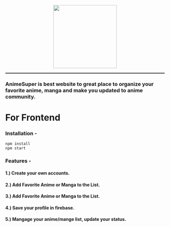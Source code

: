 <p align="center">
  <img width="200" src="https://user-images.githubusercontent.com/68547999/229295138-e41d56da-e1c5-47f5-9332-cc0a13bc9a10.svg">
</p>

<hr style="border:1px solid gray">

### AnimeSuper is best website to great place to organize your favorite anime, manga and make you updated to anime community. 

# For Frontend

### Installation - 

```
npm install  
npm start     
```
### Features -

#### 1.) Create your own accounts.

#### 2.) Add Favorite Anime or Manga to the List.

#### 3.) Add Favorite Anime or Manga to the List.

#### 4.) Save your profile in firebase.

#### 5.) Mangage your anime/mange list, update your status. 
